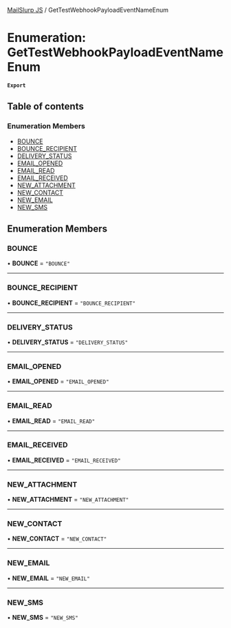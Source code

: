 [MailSlurp JS](../README.md) / GetTestWebhookPayloadEventNameEnum

# Enumeration: GetTestWebhookPayloadEventNameEnum

**`Export`**

## Table of contents

### Enumeration Members

- [BOUNCE](GetTestWebhookPayloadEventNameEnum.md#bounce)
- [BOUNCE\_RECIPIENT](GetTestWebhookPayloadEventNameEnum.md#bounce_recipient)
- [DELIVERY\_STATUS](GetTestWebhookPayloadEventNameEnum.md#delivery_status)
- [EMAIL\_OPENED](GetTestWebhookPayloadEventNameEnum.md#email_opened)
- [EMAIL\_READ](GetTestWebhookPayloadEventNameEnum.md#email_read)
- [EMAIL\_RECEIVED](GetTestWebhookPayloadEventNameEnum.md#email_received)
- [NEW\_ATTACHMENT](GetTestWebhookPayloadEventNameEnum.md#new_attachment)
- [NEW\_CONTACT](GetTestWebhookPayloadEventNameEnum.md#new_contact)
- [NEW\_EMAIL](GetTestWebhookPayloadEventNameEnum.md#new_email)
- [NEW\_SMS](GetTestWebhookPayloadEventNameEnum.md#new_sms)

## Enumeration Members

### BOUNCE

• **BOUNCE** = ``"BOUNCE"``

___

### BOUNCE\_RECIPIENT

• **BOUNCE\_RECIPIENT** = ``"BOUNCE_RECIPIENT"``

___

### DELIVERY\_STATUS

• **DELIVERY\_STATUS** = ``"DELIVERY_STATUS"``

___

### EMAIL\_OPENED

• **EMAIL\_OPENED** = ``"EMAIL_OPENED"``

___

### EMAIL\_READ

• **EMAIL\_READ** = ``"EMAIL_READ"``

___

### EMAIL\_RECEIVED

• **EMAIL\_RECEIVED** = ``"EMAIL_RECEIVED"``

___

### NEW\_ATTACHMENT

• **NEW\_ATTACHMENT** = ``"NEW_ATTACHMENT"``

___

### NEW\_CONTACT

• **NEW\_CONTACT** = ``"NEW_CONTACT"``

___

### NEW\_EMAIL

• **NEW\_EMAIL** = ``"NEW_EMAIL"``

___

### NEW\_SMS

• **NEW\_SMS** = ``"NEW_SMS"``
